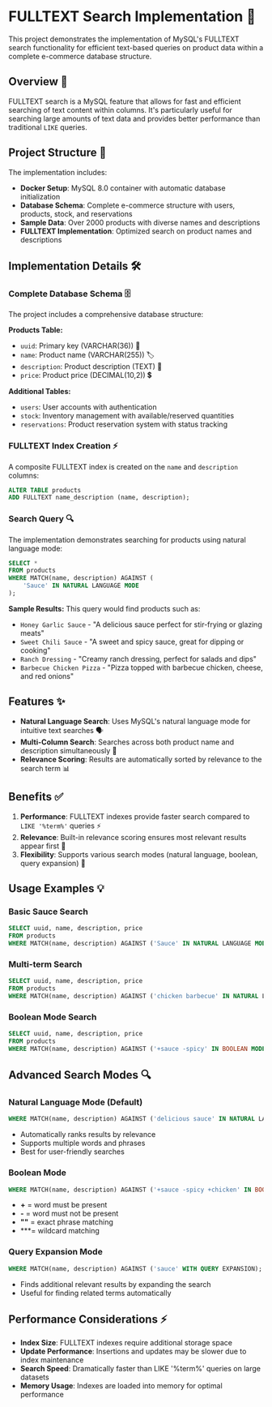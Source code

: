 # FULLTEXT Search Implementation 🚀

This project demonstrates the implementation of MySQL's FULLTEXT search functionality for efficient text-based queries on product data within a complete e-commerce database structure.

## Overview 📖

FULLTEXT search is a MySQL feature that allows for fast and efficient searching of text content within columns. It's particularly useful for searching large amounts of text data and provides better performance than traditional `LIKE` queries.

## Project Structure 📁

The implementation includes:

- **Docker Setup**: MySQL 8.0 container with automatic database initialization
- **Database Schema**: Complete e-commerce structure with users, products, stock, and reservations
- **Sample Data**: Over 2000 products with diverse names and descriptions
- **FULLTEXT Implementation**: Optimized search on product names and descriptions

## Implementation Details 🛠️

### Complete Database Schema 🗄️

The project includes a comprehensive database structure:

**Products Table:**

- `uuid`: Primary key (VARCHAR(36)) 🔑
- `name`: Product name (VARCHAR(255)) 🏷️
- `description`: Product description (TEXT) 📝
- `price`: Product price (DECIMAL(10,2)) 💲

**Additional Tables:**

- `users`: User accounts with authentication
- `stock`: Inventory management with available/reserved quantities
- `reservations`: Product reservation system with status tracking

### FULLTEXT Index Creation ⚡

A composite FULLTEXT index is created on the `name` and `description` columns:

```sql
ALTER TABLE products
ADD FULLTEXT name_description (name, description);
```

### Search Query 🔍

The implementation demonstrates searching for products using natural language mode:

```sql
SELECT *
FROM products
WHERE MATCH(name, description) AGAINST (
    'Sauce' IN NATURAL LANGUAGE MODE
);
```

**Sample Results:**
This query would find products such as:

- `Honey Garlic Sauce` - "A delicious sauce perfect for stir-frying or glazing meats"
- `Sweet Chili Sauce` - "A sweet and spicy sauce, great for dipping or cooking"
- `Ranch Dressing` - "Creamy ranch dressing, perfect for salads and dips"
- `Barbecue Chicken Pizza` - "Pizza topped with barbecue chicken, cheese, and red onions"

## Features ✨

- **Natural Language Search**: Uses MySQL's natural language mode for intuitive text searches 🗣️
- **Multi-Column Search**: Searches across both product name and description simultaneously 🧮
- **Relevance Scoring**: Results are automatically sorted by relevance to the search term 📊

## Benefits ✅

1. **Performance**: FULLTEXT indexes provide faster search compared to `LIKE '%term%'` queries ⚡
2. **Relevance**: Built-in relevance scoring ensures most relevant results appear first 🎯
3. **Flexibility**: Supports various search modes (natural language, boolean, query expansion) 🔄

## Usage Examples 💡

### Basic Sauce Search

```sql
SELECT uuid, name, description, price
FROM products
WHERE MATCH(name, description) AGAINST ('Sauce' IN NATURAL LANGUAGE MODE);
```

### Multi-term Search

```sql
SELECT uuid, name, description, price
FROM products
WHERE MATCH(name, description) AGAINST ('chicken barbecue' IN NATURAL LANGUAGE MODE);
```

### Boolean Mode Search

```sql
SELECT uuid, name, description, price
FROM products
WHERE MATCH(name, description) AGAINST ('+sauce -spicy' IN BOOLEAN MODE);
```

## Advanced Search Modes 🔍

### Natural Language Mode (Default)

```sql
WHERE MATCH(name, description) AGAINST ('delicious sauce' IN NATURAL LANGUAGE MODE);
```

- Automatically ranks results by relevance
- Supports multiple words and phrases
- Best for user-friendly searches

### Boolean Mode

```sql
WHERE MATCH(name, description) AGAINST ('+sauce -spicy +chicken' IN BOOLEAN MODE);
```

- **+** = word must be present
- **-** = word must not be present
- **""** = exact phrase matching
- \*\*\*= wildcard matching

### Query Expansion Mode

```sql
WHERE MATCH(name, description) AGAINST ('sauce' WITH QUERY EXPANSION);
```

- Finds additional relevant results by expanding the search
- Useful for finding related terms automatically

## Performance Considerations ⚡

- **Index Size**: FULLTEXT indexes require additional storage space
- **Update Performance**: Insertions and updates may be slower due to index maintenance
- **Search Speed**: Dramatically faster than LIKE '%term%' queries on large datasets
- **Memory Usage**: Indexes are loaded into memory for optimal performance
